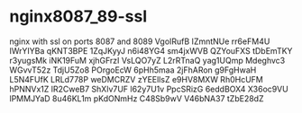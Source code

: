 # nginx8087_89-ssl
nginx with ssl on ports 8087 and 8089
VgoIRufB
IZmntNUe
rr6eFM4U
IWrYIYBa
qKNT3BPE
1ZqJKyyJ
n6i48YG4
sm4jxWVB
QZYouFXS
tDbEmTKY
r3yugsMk
iNK19FuM
xjhGFrzI
VsLQO7yZ
L2rRTnaQ
yag1UQmp
Mdeghvc3
WGvvT52z
TdjU5Zo8
POrgoEcW
6pHh5maa
2jFhARon
g9FgHwaH
L5N4FUfK
LRLd778P
weDMCRZV
zYEEllsZ
e9HV8MXW
Rh0HcUFM
hPNNVx1Z
lR2CweB7
ShXlv7UF
l62y7U1v
PpcSRizG
6eddBOX4
X36oc9VU
lPMMJYaD
8u46KL1m
pKdONmHz
C48Sb9wV
V46bNA37
tZbE28dZ
